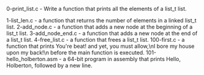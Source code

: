 0-print_list.c - Write a function that prints all the elements of a list_t list.

1-list_len.c - a function that returns the number of elements in a linked list_t list.
2-add_node.c - a function that adds a new node at the beginning of a list_t list.
3-add_node_end.c - a function that adds a new node at the end of a list_t list.
4-free_list.c - a function that frees a list_t list.
100-first.c -  a function that prints You're beat! and yet, you must allow,\nI bore my house upon my back!\n before the main function is executed.
101-hello_holberton.asm - a 64-bit program in assembly that prints Hello, Holberton, followed by a new line.